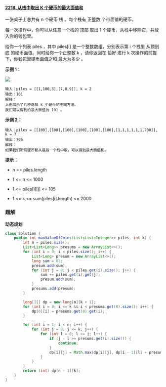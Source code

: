 #### [2218. 从栈中取出 K 个硬币的最大面值和](https://leetcode-cn.com/problems/maximum-value-of-k-coins-from-piles/)

一张桌子上总共有 n 个硬币 栈 。每个栈有 正整数 个带面值的硬币。

每一次操作中，你可以从任意一个栈的 顶部 取出 1 个硬币，从栈中移除它，并放入你的钱包里。

给你一个列表 piles ，其中 piles[i] 是一个整数数组，分别表示第 i 个栈里 从顶到底 的硬币面值。同时给你一个正整数 k ，请你返回在 恰好 进行 k 次操作的前提下，你钱包里硬币面值之和 最大为多少 。

**示例 1：**

![](http://gitlab.wsh-study.com/xp-study/LeeteCode/-/blob/master/动态规划/images/从栈中取出%20K%20个硬币的最大面值和/1.jpg)

```shell
输入：piles = [[1,100,3],[7,8,9]], k = 2
输出：101
解释：
上图展示了几种选择 k 个硬币的不同方法。
我们可以得到的最大面值为 101 。
```

**示例 2：**

```shell
输入：piles = [[100],[100],[100],[100],[100],[100],[1,1,1,1,1,1,700]], k = 7
输出：706
解释：
如果我们所有硬币都从最后一个栈中取，可以得到最大面值和。
```

**提示：**

* n == piles.length

* 1 <= n <= 1000

* 1 <= piles[i][j] <= 105

* 1 <= k <= sum(piles[i].length) <= 2000

### 题解

**动态规划**

```java
class Solution {
    public int maxValueOfCoins(List<List<Integer>> piles, int k) {
        int n = piles.size();
        List<List<Long>> presums = new ArrayList<>();
        for (int i = 0; i < piles.size(); i++) {
            List<Long> presum = new ArrayList<>();
            long sum = 0l;
            presum.add(sum);
            for (int j = 0; j < piles.get(i).size(); j++) {
                sum += piles.get(i).get(j);
                presum.add(sum);
            }
            presums.add(presum);
        }

        long[][] dp = new long[n][k + 1];
        for (int i = 0; i <= k && i < presums.get(0).size(); i++) {
            dp[0][i] = presums.get(0).get(i);
        }

        for (int i = 1; i < n; i++) {
            for (int j = 0; j <= k; j++) {
                for (int l = 0; l <= j; l++) {
                    if (j - l >= presums.get(i).size()) {
                        continue;
                    }
                    dp[i][j] = Math.max(dp[i][j], dp[i - 1][l] + presums.get(i).get(j - l));
                }
            }
        }
        return (int) dp[n - 1][k];
    }
}
```
